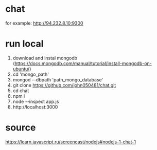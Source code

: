 # chat
for example: http://94.232.8.10:9300

# run local
1. download and instal mongodb (https://docs.mongodb.com/manual/tutorial/install-mongodb-on-ubuntu/)
2. cd 'mongo_path'
3. mongod --dbpath 'path_mongo_database'
4. git clone https://github.com/john050481/chat.git
5. cd chat
6. npm i
7. node --inspect app.js
8. http://localhost:3000

# source
https://learn.javascript.ru/screencast/nodejs#nodejs-1-chat-1
